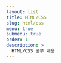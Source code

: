 ```yaml
---
layout: list
title: HTML/CSS
slug: html/css
menu: true
submenu: true
order: 1
description: >
  HTML/CSS 공부 내용
---
```

